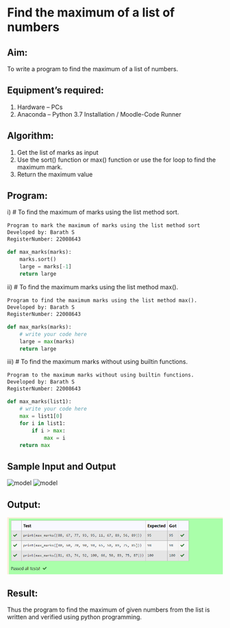 # Find the maximum of a list of numbers
## Aim:
To write a program to find the maximum of a list of numbers.
## Equipment’s required:
1.	Hardware – PCs
2.	Anaconda – Python 3.7 Installation / Moodle-Code Runner
## Algorithm:
1.	Get the list of marks as input
2.	Use the sort() function or max() function or use the for loop to find the maximum mark.
3.	Return the maximum value
## Program:

i)	# To find the maximum of marks using the list method sort.
```
Program to mark the maximum of marks using the list method sort
Developed by: Barath S
RegisterNumber: 22008643
```
```python
def max_marks(marks):
    marks.sort()
    large = marks[-1]
    return large
```

ii)	# To find the maximum marks using the list method max().
```
Program to find the maximum marks using the list method max().
Developed by: Barath S
RegisterNumber: 22008643
```
```python
def max_marks(marks):
    # write your code here
    large = max(marks)
    return large
```

iii) # To find the maximum marks without using builtin functions.
```
Program to the maximum marks without using builtin functions.
Developed by: Barath S
RegisterNumber: 22008643
```
```python
def max_marks(list1):
    # write your code here
    max = list1[0]
    for i in list1:
        if i > max:
            max = i
    return max
```
## Sample Input and Output
![model](img/max_marks1.jpg)
![model](img/max_marks2.jpg)

## Output:
![model](pp.png)

## Result:
Thus the program to find the maximum of given numbers from the list is written and verified using python programming.